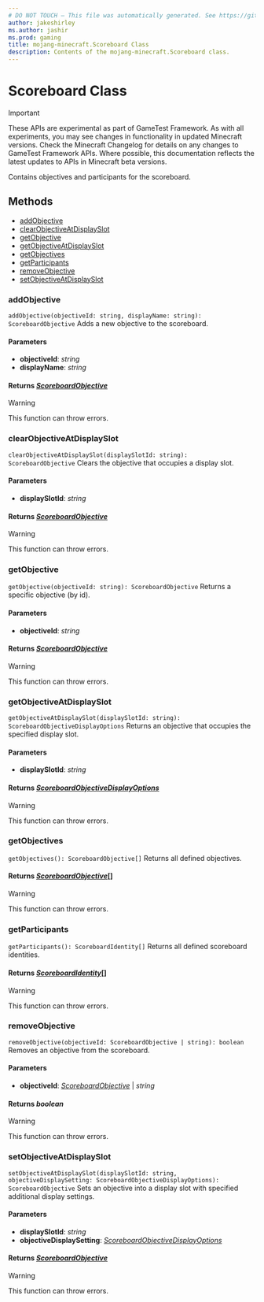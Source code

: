 ```yaml
---
# DO NOT TOUCH — This file was automatically generated. See https://github.com/Mojang/MinecraftApiDocsGenerator to modify descriptions, examples, etc.
author: jakeshirley
ms.author: jashir
ms.prod: gaming
title: mojang-minecraft.Scoreboard Class
description: Contents of the mojang-minecraft.Scoreboard class.
---
```

# Scoreboard Class
>[!IMPORTANT]
>These APIs are experimental as part of GameTest Framework. As with all experiments, you may see changes in functionality in updated Minecraft versions. Check the Minecraft Changelog for details on any changes to GameTest Framework APIs. Where possible, this documentation reflects the latest updates to APIs in Minecraft beta versions.

Contains objectives and participants for the scoreboard.

## Methods
- [addObjective](#addobjective)
- [clearObjectiveAtDisplaySlot](#clearobjectiveatdisplayslot)
- [getObjective](#getobjective)
- [getObjectiveAtDisplaySlot](#getobjectiveatdisplayslot)
- [getObjectives](#getobjectives)
- [getParticipants](#getparticipants)
- [removeObjective](#removeobjective)
- [setObjectiveAtDisplaySlot](#setobjectiveatdisplayslot)

### **addObjective**
`
addObjective(objectiveId: string, displayName: string): ScoreboardObjective
`
Adds a new objective to the scoreboard.

#### **Parameters**
- **objectiveId**: *string*
- **displayName**: *string*

#### **Returns** [*ScoreboardObjective*](ScoreboardObjective.md)
> [!WARNING]
> This function can throw errors.

### **clearObjectiveAtDisplaySlot**
`
clearObjectiveAtDisplaySlot(displaySlotId: string): ScoreboardObjective
`
Clears the objective that occupies a display slot.

#### **Parameters**
- **displaySlotId**: *string*

#### **Returns** [*ScoreboardObjective*](ScoreboardObjective.md)
> [!WARNING]
> This function can throw errors.

### **getObjective**
`
getObjective(objectiveId: string): ScoreboardObjective
`
Returns a specific objective (by id).

#### **Parameters**
- **objectiveId**: *string*

#### **Returns** [*ScoreboardObjective*](ScoreboardObjective.md)
> [!WARNING]
> This function can throw errors.

### **getObjectiveAtDisplaySlot**
`
getObjectiveAtDisplaySlot(displaySlotId: string): ScoreboardObjectiveDisplayOptions
`
Returns an objective that occupies the specified display slot.

#### **Parameters**
- **displaySlotId**: *string*

#### **Returns** [*ScoreboardObjectiveDisplayOptions*](ScoreboardObjectiveDisplayOptions.md)
> [!WARNING]
> This function can throw errors.

### **getObjectives**
`
getObjectives(): ScoreboardObjective[]
`
Returns all defined objectives.

#### **Returns** [*ScoreboardObjective*](ScoreboardObjective.md)[]
> [!WARNING]
> This function can throw errors.

### **getParticipants**
`
getParticipants(): ScoreboardIdentity[]
`
Returns all defined scoreboard identities.

#### **Returns** [*ScoreboardIdentity*](ScoreboardIdentity.md)[]
> [!WARNING]
> This function can throw errors.

### **removeObjective**
`
removeObjective(objectiveId: ScoreboardObjective | string): boolean
`
Removes an objective from the scoreboard.

#### **Parameters**
- **objectiveId**: [*ScoreboardObjective*](ScoreboardObjective.md) | *string*

#### **Returns** *boolean*
> [!WARNING]
> This function can throw errors.

### **setObjectiveAtDisplaySlot**
`
setObjectiveAtDisplaySlot(displaySlotId: string, objectiveDisplaySetting: ScoreboardObjectiveDisplayOptions): ScoreboardObjective
`
Sets an objective into a display slot with specified additional display settings.

#### **Parameters**
- **displaySlotId**: *string*
- **objectiveDisplaySetting**: [*ScoreboardObjectiveDisplayOptions*](ScoreboardObjectiveDisplayOptions.md)

#### **Returns** [*ScoreboardObjective*](ScoreboardObjective.md)
> [!WARNING]
> This function can throw errors.
